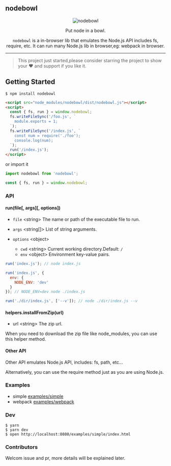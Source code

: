 ## nodebowl

<div align="center">

![nodebowl](https://user-images.githubusercontent.com/44191223/68775140-0301be00-0669-11ea-9728-339567f1347b.png)

Put node in a bowl.


`nodebowl` is a in-browser lib that emulates the Node.js API includes fs, require, etc. It can run many Node.js lib in browser,eg: webpack in browser.
</div>

---

> This project just started,please consider starring the project to show your ❤️ and support if you like it.

## Getting Started

```
$ npm install nodebowl
```

```html
<script src="node_modules/nodebowl/dist/nodebowl.js"></script>
<script>
  const { fs, run } = window.nodebowl;
  fs.writeFileSync('/foo.js', `
    module.exports = 1;
  `);
  fs.writeFileSync('/index.js', `
    const num = require('./foo');
    console.log(num);
  `);
  run('/index.js');
</script>
```

or import it

```js
import nodebowl from 'nodebowl';

const { fs, run } = window.nodebowl;
```

### API

#### run(file[, args][, options])

- `file` \<string\> The name or path of the executable file to run.

- `args` \<string[]\> List of string arguments.

- `options` \<object\>

  - `cwd` \<string\> Current working directory.Default: `/`
  - `env` \<object\>  Environment key-value pairs.

```js
run('index.js'); // node index.js

run('index.js', {
  env: {
    NODE_ENV: 'dev'
  }
}); // NODE_ENV=dev node ./index.js

run('./dir/index.js', ['--v']); // node ./dir/index.js --v
```

#### helpers.installFromZip(url)

- url \<string\> The zip url.

When you need to download the zip file like node_modules, you can use this helper method.

#### Other API

Other API emulates Node.js API, includes: fs, path, etc...

Alternatively, you can use the require method just as you are using Node.js.


### Examples

- simple [examples/simple](https://github.com/nodebowl/nodebowl/examples/simple)
- webpack [examples/webpack](https://github.com/nodebowl/nodebowl/examples/webpack)

### Dev

```
$ yarn
$ yarn dev
$ open http://localhost:8080/examples/simple/index.html
```

### Contributors

Welcom issue and pr, more details will be explained later.